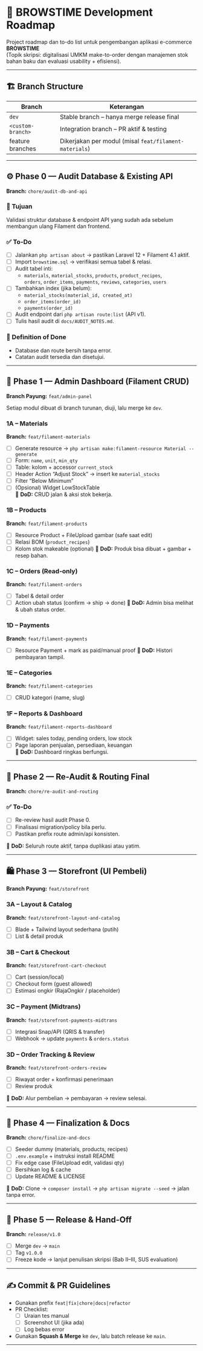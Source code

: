 # 🧭 BROWSTIME Development Roadmap

Project roadmap dan to-do list untuk pengembangan aplikasi e-commerce **BROWSTIME**  
(Topik skripsi: digitalisasi UMKM make-to-order dengan manajemen stok bahan baku dan evaluasi usability + efisiensi).

---

## 🏗️ Branch Structure

| Branch | Keterangan |
|--------|-------------|
| `dev` | Stable branch – hanya merge release final |
| `<custom-branch>`  | Integration branch – PR aktif & testing |
| feature branches | Dikerjakan per modul (misal `feat/filament-materials`) |

---

## ⚙️ Phase 0 — Audit Database & Existing API
**Branch:** `chore/audit-db-and-api`

### 🎯 Tujuan
Validasi struktur database & endpoint API yang sudah ada sebelum membangun ulang Filament dan frontend.

### ✅ To-Do
- [ ] Jalankan `php artisan about` → pastikan Laravel 12 + Filament 4.1 aktif.  
- [ ] Import `browstime.sql` → verifikasi semua tabel & relasi.  
- [ ] Audit tabel inti:
  - `materials`, `material_stocks`, `products`, `product_recipes`,  
    `orders`, `order_items`, `payments`, `reviews`, `categories`, `users`
- [ ] Tambahkan index (jika belum):
  - `material_stocks(material_id, created_at)`
  - `order_items(order_id)`
  - `payments(order_id)`
- [ ] Audit endpoint dari `php artisan route:list` (API v1).  
- [ ] Tulis hasil audit di `docs/AUDIT_NOTES.md`.

### 📘 Definition of Done
- Database dan route bersih tanpa error.
- Catatan audit tersedia dan disetujui.

---

## 🧩 Phase 1 — Admin Dashboard (Filament CRUD)
**Branch Payung:** `feat/admin-panel`

Setiap modul dibuat di branch turunan, diuji, lalu merge ke `dev`.

### 1A – Materials
**Branch:** `feat/filament-materials`
- [ ] Generate resource → `php artisan make:filament-resource Material --generate`
- [ ] Form: `name`, `unit`, `min_qty`
- [ ] Table: kolom + accessor `current_stock`
- [ ] Header Action “Adjust Stock” → insert ke `material_stocks`
- [ ] Filter “Below Minimum”
- [ ] (Opsional) Widget LowStockTable  
🧱 **DoD:** CRUD jalan & aksi stok bekerja.

### 1B – Products
**Branch:** `feat/filament-products`
- [ ] Resource Product + FileUpload gambar (safe saat edit)
- [ ] Relasi BOM (`product_recipes`)
- [ ] Kolom stok makeable (optional)
🧱 **DoD:** Produk bisa dibuat + gambar + resep bahan.

### 1C – Orders (Read-only)
**Branch:** `feat/filament-orders`
- [ ] Tabel & detail order
- [ ] Action ubah status (confirm → ship → done)
🧱 **DoD:** Admin bisa melihat & ubah status order.

### 1D – Payments
**Branch:** `feat/filament-payments`
- [ ] Resource Payment + mark as paid/manual proof
🧱 **DoD:** Histori pembayaran tampil.

### 1E – Categories
**Branch:** `feat/filament-categories`
- [ ] CRUD kategori (name, slug)

### 1F – Reports & Dashboard
**Branch:** `feat/filament-reports-dashboard`
- [ ] Widget: sales today, pending orders, low stock
- [ ] Page laporan penjualan, persediaan, keuangan  
🧱 **DoD:** Dashboard ringkas berfungsi.

---

## 🔁 Phase 2 — Re-Audit & Routing Final
**Branch:** `chore/re-audit-and-routing`

### ✅ To-Do
- [ ] Re-review hasil audit Phase 0.
- [ ] Finalisasi migration/policy bila perlu.
- [ ] Pastikan prefix route admin/api konsisten.

🧱 **DoD:** Seluruh route aktif, tanpa duplikasi atau yatim.

---

## 🛍️ Phase 3 — Storefront (UI Pembeli)
**Branch Payung:** `feat/storefront`

### 3A – Layout & Catalog
**Branch:** `feat/storefront-layout-and-catalog`
- [ ] Blade + Tailwind layout sederhana (putih)
- [ ] List & detail produk

### 3B – Cart & Checkout
**Branch:** `feat/storefront-cart-checkout`
- [ ] Cart (session/local)
- [ ] Checkout form (guest allowed)
- [ ] Estimasi ongkir (RajaOngkir / placeholder)

### 3C – Payment (Midtrans)
**Branch:** `feat/storefront-payments-midtrans`
- [ ] Integrasi Snap/API (QRIS & transfer)
- [ ] Webhook → update `payments` & `orders.status`

### 3D – Order Tracking & Review
**Branch:** `feat/storefront-orders-review`
- [ ] Riwayat order + konfirmasi penerimaan
- [ ] Review produk

🧱 **DoD:** Alur pembelian → pembayaran → review selesai.

---

## 🧹 Phase 4 — Finalization & Docs
**Branch:** `chore/finalize-and-docs`
- [ ] Seeder dummy (materials, products, recipes)
- [ ] `.env.example` + instruksi install README
- [ ] Fix edge case (FileUpload edit, validasi qty)
- [ ] Bersihkan log & cache
- [ ] Update README & LICENSE  

🧱 **DoD:** Clone → `composer install` → `php artisan migrate --seed` → jalan tanpa error.

---

## 🚀 Phase 5 — Release & Hand-Off
**Branch:** `release/v1.0`
- [ ] Merge `dev` → `main`
- [ ] Tag `v1.0.0`
- [ ] Freeze kode → lanjut penulisan skripsi (Bab II–III, SUS evaluation)

---

## ✍️ Commit & PR Guidelines
- Gunakan prefix `feat|fix|chore|docs|refactor`
- PR Checklist:
  - [ ] Uraian tes manual
  - [ ] Screenshot UI (jika ada)
  - [ ] Log bebas error
- Gunakan **Squash & Merge** ke `dev`, lalu batch release ke `main`.

---
